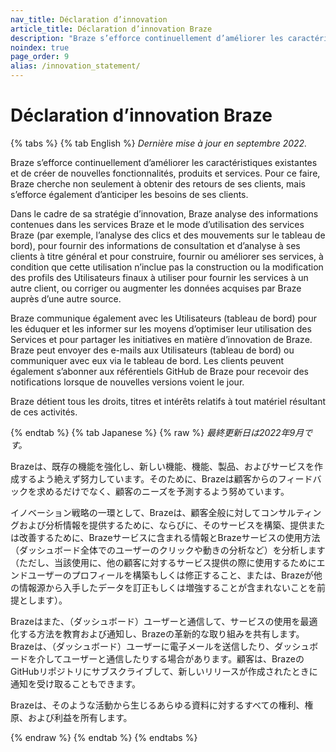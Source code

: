 ```yaml
---
nav_title: Déclaration d’innovation
article_title: Déclaration d’innovation Braze
description: "Braze s’efforce continuellement d’améliorer les caractéristiques existantes et de créer de nouvelles fonctionnalités, produits et services."
noindex: true
page_order: 9
alias: /innovation_statement/
---
```


<!--
Warning! Don't make any changes to this document without approval from the legal department.
-->

# Déclaration d’innovation Braze

{% tabs %}
{% tab English %}
_Dernière mise à jour en septembre 2022._

Braze s’efforce continuellement d’améliorer les caractéristiques existantes et de créer de nouvelles fonctionnalités, produits et services. Pour ce faire, Braze cherche non seulement à obtenir des retours de ses clients, mais s’efforce également d’anticiper les besoins de ses clients.

Dans le cadre de sa stratégie d’innovation, Braze analyse des informations contenues dans les services Braze et le mode d’utilisation des services Braze (par exemple, l’analyse des clics et des mouvements sur le tableau de bord), pour fournir des informations de consultation et d’analyse à ses clients à titre général et pour construire, fournir ou améliorer ses services, à condition que cette utilisation n’inclue pas la construction ou la modification des profils des Utilisateurs finaux à utiliser pour fournir les services à un autre client, ou corriger ou augmenter les données acquises par Braze auprès d’une autre source.

Braze communique également avec les Utilisateurs (tableau de bord) pour les éduquer et les informer sur les moyens d’optimiser leur utilisation des Services et pour partager les initiatives en matière d’innovation de Braze. Braze peut envoyer des e-mails aux Utilisateurs (tableau de bord) ou communiquer avec eux via le tableau de bord. Les clients peuvent également s’abonner aux référentiels GitHub de Braze pour recevoir des notifications lorsque de nouvelles versions voient le jour.

Braze détient tous les droits, titres et intérêts relatifs à tout matériel résultant de ces activités.

{% endtab %}
{% tab Japanese %}
{% raw %}
_最終更新日は2022年9月です。_

Brazeは、既存の機能を強化し、新しい機能、機能、製品、およびサービスを作成するよう絶えず努力しています。そのために、Brazeは顧客からのフィードバックを求めるだけでなく、顧客のニーズを予測するよう努めています。

イノベーション戦略の一環として、Brazeは、顧客全般に対してコンサルティングおよび分析情報を提供するために、ならびに、そのサービスを構築、提供または改善するために、Brazeサービスに含まれる情報とBrazeサービスの使用方法（ダッシュボード全体でのユーザーのクリックや動きの分析など）を分析します（ただし、当該使用に、他の顧客に対するサービス提供の際に使用するためにエンドユーザーのプロフィールを構築もしくは修正すること、または、Brazeが他の情報源から入手したデータを訂正もしくは増強することが含まれないことを前提とします）。

Brazeはまた、（ダッシュボード）ユーザーと通信して、サービスの使用を最適化する方法を教育および通知し、Brazeの革新的な取り組みを共有します。Brazeは、（ダッシュボード）ユーザーに電子メールを送信したり、ダッシュボードを介してユーザーと通信したりする場合があります。顧客は、BrazeのGitHubリポジトリにサブスクライブして、新しいリリースが作成されたときに通知を受け取ることもできます。

Brazeは、そのような活動から生じるあらゆる資料に対するすべての権利、権原、および利益を所有します。

{% endraw %}
{% endtab %}
{% endtabs %}